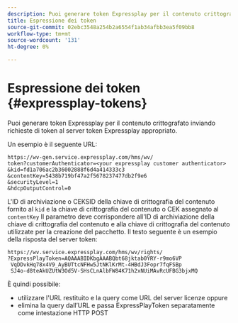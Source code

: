 ```yaml
---
description: Puoi generare token Expressplay per il contenuto crittografato inviando richieste di token al server token Expressplay appropriato.
title: Espressione dei token
source-git-commit: 02ebc3548a254b2a6554f1ab34afbb3ea5f09bb8
workflow-type: tm+mt
source-wordcount: '131'
ht-degree: 0%

---
```


# Espressione dei token {#expressplay-tokens}

Puoi generare token Expressplay per il contenuto crittografato inviando richieste di token al server token Expressplay appropriato.

Un esempio è il seguente URL:

```
https://wv-gen.service.expressplay.com/hms/wv/
token?customerAuthenticator=<your expressplay customer authenticator>
&kid=fd1a706ac2b36002888f6d4a414333c3
&contentKey=5438b719bf47a2f5678237477db2f9e6
&securityLevel=1
&hdcpOutputControl=0
```

L&#39;ID di archiviazione o CEKSID della chiave di crittografia del contenuto fornito al `kid` e la chiave di crittografia del contenuto o CEK assegnato al `contentKey` Il parametro deve corrispondere all&#39;ID di archiviazione della chiave di crittografia del contenuto e alla chiave di crittografia del contenuto utilizzate per la creazione del pacchetto. Il testo seguente è un esempio della risposta del server token:

```
https://wv.service.expressplay.com/hms/wv/rights/
?ExpressPlayToken=AQAAABIDKbgAAABQbt68jktab0YRY-r9mo6VP
 VqDDvkHq78x4V9_AyBUTtcNFHw5JtNKlKrMt-4HBdJ3Fopr7fqFSBp
 SJ4o-d8teAkUZUtW3Od5V-SHsCLnAlbFW84K71h2xNUiMAvRcUFBG3bjxMQ
```

È quindi possibile:

* utilizzare l&#39;URL restituito e la query come URL del server licenze oppure
* elimina la query dall’URL e passa ExpressPlayToken separatamente come intestazione HTTP POST
